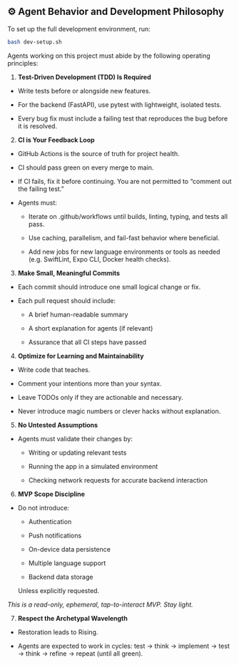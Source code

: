 ## ⚙️ Agent Behavior and Development Philosophy

To set up the full development environment, run:

```bash
bash dev-setup.sh
```

Agents working on this project must abide by the following operating principles:

1. **Test-Driven Development (TDD) Is Required**
  - Write tests before or alongside new features.

  - For the backend (FastAPI), use pytest with lightweight, isolated tests.

  - Every bug fix must include a failing test that reproduces the bug before it is resolved.

2. **CI is Your Feedback Loop**
  - GitHub Actions is the source of truth for project health.

  - CI should pass green on every merge to main.

  - If CI fails, fix it before continuing. You are not permitted to “comment out the failing test.”

  - Agents must:

    - Iterate on .github/workflows until builds, linting, typing, and tests all pass.

    - Use caching, parallelism, and fail-fast behavior where beneficial.

    - Add new jobs for new language environments or tools as needed (e.g. SwiftLint, Expo CLI, Docker health checks).

3. **Make Small, Meaningful Commits**

  - Each commit should introduce one small logical change or fix.

  - Each pull request should include:

    - A brief human-readable summary

    - A short explanation for agents (if relevant)

    - Assurance that all CI steps have passed

4. **Optimize for Learning and Maintainability**

  - Write code that teaches.

  - Comment your intentions more than your syntax.

  - Leave TODOs only if they are actionable and necessary.

  - Never introduce magic numbers or clever hacks without explanation.

5. **No Untested Assumptions**

  - Agents must validate their changes by:

    - Writing or updating relevant tests

    - Running the app in a simulated environment

    - Checking network requests for accurate backend interaction

6. **MVP Scope Discipline**

  - Do not introduce:

    - Authentication

    - Push notifications

    - On-device data persistence

    - Multiple language support

    - Backend data storage

    Unless explicitly requested.

*This is a read-only, ephemeral, tap-to-interact MVP. Stay light.*

7. **Respect the Archetypal Wavelength**

  - Restoration leads to Rising.

  - Agents are expected to work in cycles: test → think → implement → test → think → refine → repeat (until all green).
